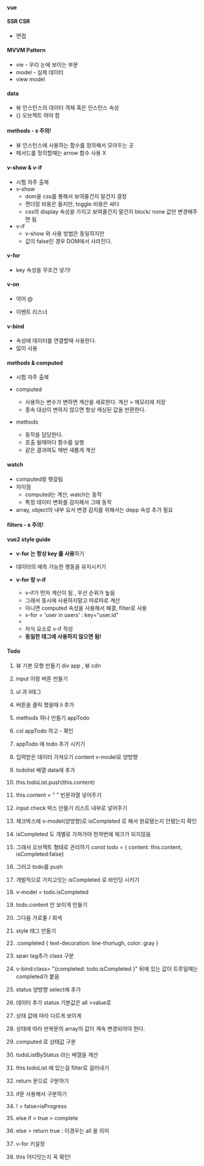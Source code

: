 #### vue

#### SSR CSR 

- 면접

#### MVVM Pattern

- vie - 우리 눈에 보이는 부분
- model - 실제 데이터 
- view model 

#### data

- 뷰 인스턴스의 데이터 객체 혹은 인스턴스 속성 
- {} 오브젝트 여야 함 

#### methods - s 주의! 

- 뷰 인스턴스에 사용하는 함수를 정의해서 모아두는 곳 
- 메서드를 정의할때는 arrow 함수 사용 X 

#### v-show & v-if

- 시험 자주 출제
- v-show
  - dom을 css를 통해서 보여줄건지 말건지 결정 
  - 랜더링 비용은 들지만, toggle 비용은 싸다
  - css의 display 속성을 가지고 보여줄건지 말건지 block/ none 값만 변경해주면 됨 
- v-if 
  - v-show 와 사용 방법은 동일하지만
  - 값이 false인 경우  DOM에서 사라진다. 

#### v-for

- key 속성을 무조건 넣기!



#### v-on

- 약어 @ 

- 이벤트 리스너

#### v-bind

- 속성에 데이터를 연결할때 사용한다. 
- 많이 사용

#### methods & computed

- 시험 자주 출제 

- computed
  - 사용하는 변수가 변하면 계산을 새로한다. 계산 > 메모리에 저장
  - 종속 대상이 변하지 않으면 항상 캐싱된 값을 반환한다. 
- methods
  -  동작을 담당한다.
  - 호출 될때마다 함수를 실행 
  - 같은 결과여도 매번 새롭게 계산 

#### watch

- computed랑 헷갈림 
- 차이점
  - computed는 계산, watch는 동작
  - 특정 데이터 변화를 감지해서 그때 동작 
- array, object의 내부 요서 변경 감지를 위해서는 depp 속성 추가 필요

#### filters - s 주의!



#### vue2 style guide

- **v-for 는 항상 key 를 사용**하기 
- 데이터의 예측 가능한 행동을 유지시키기

- **v-for 랑 v-if** 
  - v-if가 먼저 계산이 됨 , 우선 순위가 높음
  - 그래서 동시에 사용하지말고 따로따로 계산 
  - 아니면 computed 속성을 사용해서 해결, filter로 사용 
  - v-for = 'user in users' : key="user.id"
  - <li> 자식 요소로 v-if 작성
  - **동일한 태그에 사용하지 않으면 됨!** 

#### Todo

1. 뷰 기본 모형 만들기 div app , 뷰 cdn 

2. input 이랑 버튼 만들기

3. ul 과 li태그

4. 버튼을 클릭 했을때 li 추가

5. methods 하나 만들기 appTodo 

6. csl appTodo 하고 - 확인

7. appTodo 에 todo 추가 시키기 

8. 입력받은 데이터 가져오기 content  v-model로 양방향

9. todolist 배열 data에 추가 

10. this.todoList.push(this.content)

11. this.content = " " 빈문자열 넣어주기

12. input check 박스 만들기  리스트 내부로 넣어주기

13. 체크박스에 v-model(양방향)로 isCompleted 로 해서 완료됐는지 안됐는지 확인 

14. isCompleted 도 개별로 가져가야 한꺼번에 체크가 되지않음

15.   그래서 오브젝트 형태로 관리하기 const todo = { content: this.content, isCompleted:false}

16. 그러고 todo를 push

17. 개발적으로 가지고잇는 isCompleted 로 바인딩 시키기

18. v-model = todo.isCompleted

19. todo.content 만 보이게 만들기

20. 그다음 가로줄 / 회색 

21. style 태그 만들기 

22. .completed { text-decoration: line-thoriugh, color: gray }

23. span tag추가  class 구분 

24. v-bind:class= "{completed: todo.isCompleted }" 뒤에 있는 값이 트루일때는 completed가 붙음

25. status 양방향 select에 추가

26. 데이터 추가 status  기본값은 all >value로

27. 상태 값에 따라 다르게 보이게 

28.  상태에 따라 반복문의 array의 값이 계속 변경되어야 한다. 

29. computed 로 상태값 구분 

30. todoListByStatus 라는 배열을 계산 

31. this.todoList 에 있는걸 filter로 걸러내기

32. return 문으로 구분하기

33. if문 사용해서 구분하기 

34. ! > false>isProgress

35. else if > true > complete

36. else > return true : 이경우는 all 을 의미 

37. v-for 키설정

38. this 어디잇는지 꼭 확인! 

    



